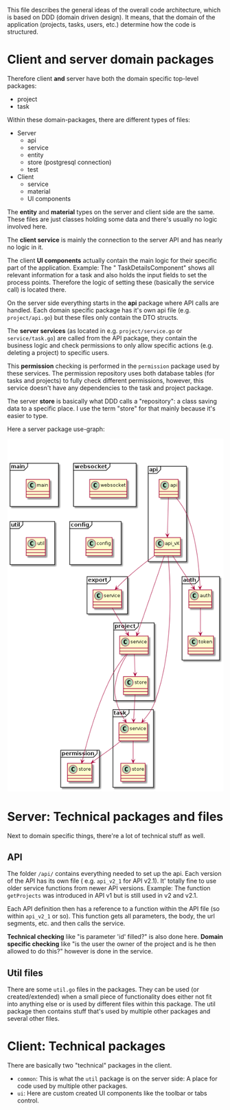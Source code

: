 This file describes the general ideas of the overall code architecture, which is based on DDD (domain driven design). It
means, that the domain of the application (projects, tasks, users, etc.) determine how the code is structured.

# Client and server domain packages

Therefore client **and** server have both the domain specific top-level packages:

* project
* task

Within these domain-packages, there are different types of files:

* Server
    * api
    * service
    * entity
    * store (postgresql connection)
    * test
* Client
    * service
    * material
    * UI components

The **entity** and **material** types on the server and client side are the same. These files are just classes holding
some data and there's usually no logic involved here.

The **client service** is mainly the connection to the server API and has nearly no logic in it.

The client **UI components** actually contain the main logic for their specific part of the application. Example: The "
TaskDetailsComponent" shows all relevant information for a task and also holds the input fields to set the process
points. Therefore the logic of setting these (basically the service call) is located there.

On the server side everything starts in the **api** package where API calls are handled. Each domain specific package
has it's own api file (e.g. `project/api.go`) but these files only contain the DTO structs.

The **server services** (as located in e.g. `project/service.go` or `service/task.go`) are called from the API package,
they contain the business logic and check permissions to only allow specific actions (e.g. deleting a project) to
specific users.

This **permission** checking is performed in the `permission` package used by these services. The permission repository
uses both database tables (for tasks and projects) to fully check different permissions, however, this service doesn't
have any dependencies to the task and project package.

The server **store** is basically what DDD calls a "repository": a class saving data to a specific place. I use the
term "store" for that mainly because it's easier to type.

Here a server package use-graph:

![](server-diagram.png)

# Server: Technical packages and files

Next to domain specific things, there're a lot of technical stuff as well.

## API

The folder `/api/` contains everything needed to set up the api. Each version of the API has its own file (
e.g. `api_v2_1` for API v2.1). It' totally fine to use older service functions from newer API versions. Example: The
function `getProjects` was introduced in API v1 but is still used in v2 and v2.1.

Each API definition then has a reference to a function within the API file (so within `api_v2_1` or so). This function
gets all parameters, the body, the url segments, etc. and then calls the service.

**Technical checking** like "is parameter 'id' filled?" is also done here.
**Domain specific checking** like "is the user the owner of the project and is he then allowed to do this?" however is
done in the service.

## Util files

There are some `util.go` files in the packages. They can be used (or created/extended) when a small piece of
functionality does either not fit into anything else or is used by different files within this package. The util package
then contains stuff that's used by multiple other packages and several other files.

# Client: Technical packages

There are basically two "technical" packages in the client.

* `common`: This is what the `util` package is on the server side: A place for code used by multiple other packages.
* `ui`: Here are custom created UI components like the toolbar or tabs control.

 